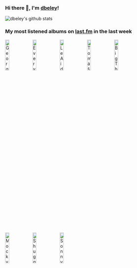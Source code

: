 ### Hi there 👋, I'm [dbeley](https://dbeley.ovh/en)!

![dbeley's github stats](https://github-readme-stats.vercel.app/api?username=dbeley)

### My most listened albums on [last.fm](https://www.last.fm/user/d_beley) in the last week

[<img src='https://lastfm.freetls.fastly.net/i/u/300x300/c4fa07c5ae1b4b18a15a03f6e4ec8bd7.jpg' width='16%' height='16%' alt='Georges Brassens - Les 100 plus belles chansons'>](https://www.last.fm/music/georges%2bbrassens/les%2b100%2bplus%2bbelles%2bchansons)&nbsp;
[<img src='https://lastfm.freetls.fastly.net/i/u/300x300/0530a2712afe3bb8c751304b33afc1ab.jpg' width='16%' height='16%' alt='Everything Everything - A Fever Dream'>](https://www.last.fm/music/everything%2beverything/a%2bfever%2bdream)&nbsp;
[<img src='https://lastfm.freetls.fastly.net/i/u/300x300/d3122046d72ffd8c8a0ca38d9bbec277.jpg' width='16%' height='16%' alt='Le Aids - Oh Dear, Those Were The Days'>](https://www.last.fm/music/le%2baids/oh%2bdear%252c%2bthose%2bwere%2bthe%2bdays)&nbsp;
[<img src='https://lastfm.freetls.fastly.net/i/u/300x300/b301ac9a72f14eb4ce3ddd785eb562b2.jpg' width='16%' height='16%' alt='Tomáš Dvořák - Machinarium Soundtrack'>](https://www.last.fm/music/tom%25c3%25a1%25c5%25a1%2bdvo%25c5%2599%25c3%25a1k/machinarium%2bsoundtrack)&nbsp;
[<img src='https://lastfm.freetls.fastly.net/i/u/300x300/c5ead34a6aca64a663a3ed83fadfc742.jpg' width='16%' height='16%' alt='Big Thief - Dragon New Warm Mountain I Believe in You'>](https://www.last.fm/music/big%2bthief/dragon%2bnew%2bwarm%2bmountain%2bi%2bbelieve%2bin%2byou)&nbsp;
<br>
[<img src='https://lastfm.freetls.fastly.net/i/u/300x300/a7ba56653be27fd8404adb9495248015.jpg' width='16%' height='16%' alt='Mocky - KEY CHANGE'>](https://www.last.fm/music/mocky/key%2bchange)&nbsp;
[<img src='https://lastfm.freetls.fastly.net/i/u/300x300/a2809561ea7217d6ba769ae8c749af3b.jpg' width='16%' height='16%' alt='Shuggie Otis - Inspiration Information'>](https://www.last.fm/music/shuggie%2botis/inspiration%2binformation)&nbsp;
[<img src='https://lastfm.freetls.fastly.net/i/u/300x300/79948ef99473b59a1231f387375a658f.jpg' width='16%' height='16%' alt='Sonny Rollins - Tenor Madness'>](https://www.last.fm/music/sonny%2brollins/tenor%2bmadness)&nbsp;
